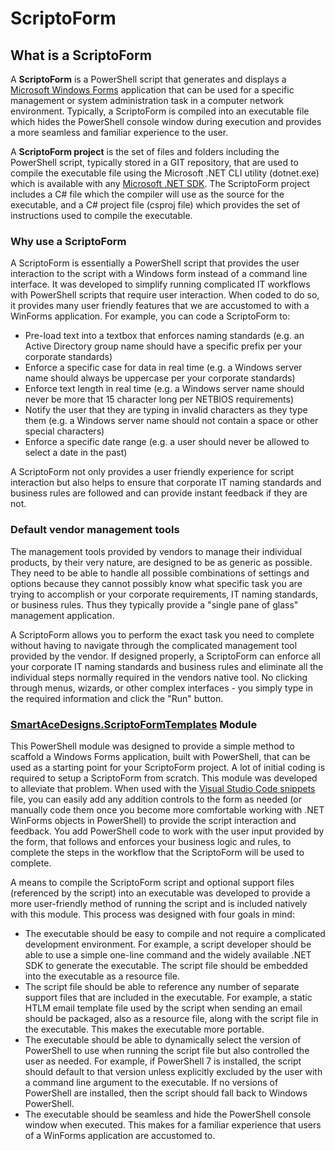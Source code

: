 # ScriptoForm

## What is a ScriptoForm
A **ScriptoForm** is a PowerShell script that generates and displays a [Microsoft Windows Forms](https://learn.microsoft.com/en-us/dotnet/desktop/winforms/overview/?view=netdesktop-8.0#introduction) application that can be used for a specific management or system administration task in a computer network environment.  Typically, a ScriptoForm is compiled into an executable file which hides the PowerShell console window during execution and provides a more seamless and familiar experience to the user.

A **ScriptoForm project** is the set of files and folders including the PowerShell script, typically stored in a GIT repository, that are used to compile the executable file using the Microsoft .NET CLI utility (dotnet.exe) which is available with any [Microsoft .NET SDK](https://dotnet.microsoft.com/en-us/download/dotnet).  The ScriptoForm project includes a C# file which the compiler will use as the source for the executable, and a C# project file (csproj file) which provides the set of instructions used to compile the executable.

### Why use a ScriptoForm
A ScriptoForm is essentially a PowerShell script that provides the user interaction to the script with a Windows form instead of a command line interface.  It was developed to simplify running complicated IT workflows with PowerShell scripts that require user interaction.  When coded to do so, it provides many user friendly features that we are accustomed to with a WinForms application.  For example, you can code a ScriptoForm to:

* Pre-load text into a textbox that enforces naming standards (e.g. an Active Directory group name should have a specific prefix per your corporate standards)
* Enforce a specific case for data in real time (e.g. a Windows server name should always be uppercase per your corporate standards)
* Enforce text length in real time (e.g. a Windows server name should never be more that 15 character long per NETBIOS requirements)
* Notify the user that they are typing in invalid characters as they type them (e.g. a Windows server name should not contain a space or other special characters)
* Enforce a specific date range (e.g. a user should never be allowed to select a date in the past)

A ScriptoForm not only provides a user friendly experience for script interaction but also helps to ensure that corporate IT naming standards and business rules are followed and can provide instant feedback if they are not.

### Default vendor management tools
The management tools provided by vendors to manage their individual products, by their very nature, are designed to be as generic as possible.  They need to be able to handle all possible combinations of settings and options because they cannot possibly know what specific task you are trying to accomplish or your corporate requirements, IT naming standards, or business rules.  Thus they typically provide a "single pane of glass" management application. 

A ScriptoForm allows you to perform the exact task you need to complete without having to navigate through the complicated management tool provided by the vendor.  If designed properly, a ScriptoForm can enforce all your corporate IT naming standards and business rules and eliminate all the individual steps normally required in the vendors native tool.  No clicking through menus, wizards, or other complex interfaces - you simply type in the required information and click the "Run" button.

### [SmartAceDesigns.ScriptoFormTemplates](https://github.com/Smart-Ace-Designs/SmartAceDesigns.ScriptoFormTemplates) Module
This PowerShell module was designed to provide a simple method to scaffold a Windows Forms application, built with PowerShell, that can be used as a starting point for your ScriptoForm project.  A lot of initial coding is required to setup a ScriptoForm from scratch.  This module was developed to alleviate that problem.  When used with the [Visual Studio Code snippets](https://github.com/Smart-Ace-Designs/SmartAceDesigns.ScriptoFormTemplates/blob/main/VSCode/powershell.json) file, you can easily add any addition controls to the form as needed (or manually code them once you become more comfortable working with .NET WinForms objects in PowerShell) to provide the script interaction and feedback.  You add PowerShell code to work with the user input provided by the form, that follows and enforces your business logic and rules, to complete the steps in the workflow that the ScriptoForm will be used to complete.

A means to compile the ScriptoForm script and optional support files (referenced by the script) into an executable was developed to provide a more user-friendly method of running the script and is included natively with this module.  This process was designed with four goals in mind:

* The executable should be easy to compile and not require a complicated development environment.  For example, a script developer should be able to use a simple one-line command and the widely available .NET SDK to generate the executable.  The script file should be embedded into the executable as a resource file.
* The script file should be able to reference any number of separate support files that are included in the executable.  For example, a static HTLM email template file used by the script when sending an email should be packaged, also as a resource file, along with the script file in the executable.  This makes the executable more portable.
* The executable should be able to dynamically select the version of PowerShell to use when running the script file but also controlled the user as needed.  For example, if PowerShell 7 is installed, the script should default to that version unless explicitly excluded by the user with a command line argument to the executable.  If no versions of PowerShell are installed, then the script should fall back to Windows PowerShell.
* The executable should be seamless and hide the PowerShell console window when executed.  This makes for a familiar experience that users of a WinForms application are accustomed to.

